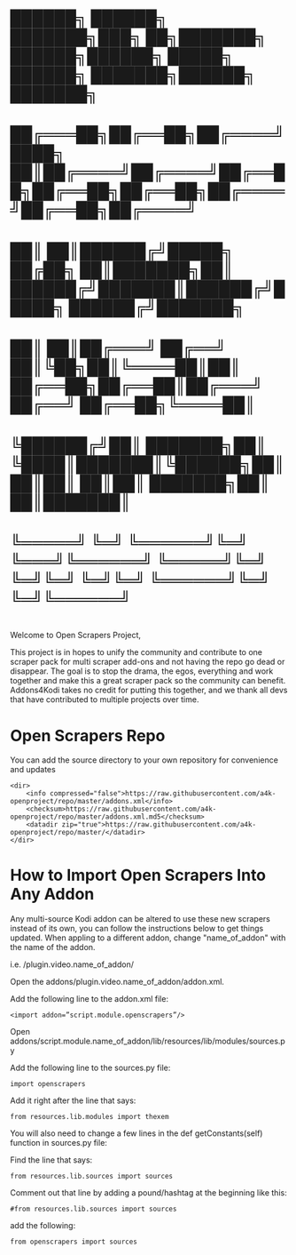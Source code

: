 
#   ██████╗ ██████╗ ███████╗███╗   ██╗███████╗ ██████╗██████╗  █████╗ ██████╗ ███████╗██████╗ ███████╗
#  ██╔═══██╗██╔══██╗██╔════╝████╗  ██║██╔════╝██╔════╝██╔══██╗██╔══██╗██╔══██╗██╔════╝██╔══██╗██╔════╝
#  ██║   ██║██████╔╝█████╗  ██╔██╗ ██║███████╗██║     ██████╔╝███████║██████╔╝█████╗  ██████╔╝███████╗
#  ██║   ██║██╔═══╝ ██╔══╝  ██║╚██╗██║╚════██║██║     ██╔══██╗██╔══██║██╔═══╝ ██╔══╝  ██╔══██╗╚════██║
#  ╚██████╔╝██║     ███████╗██║ ╚████║███████║╚██████╗██║  ██║██║  ██║██║     ███████╗██║  ██║███████║
#   ╚═════╝ ╚═╝     ╚══════╝╚═╝  ╚═══╝╚══════╝ ╚═════╝╚═╝  ╚═╝╚═╝  ╚═╝╚═╝     ╚══════╝╚═╝  ╚═╝╚══════╝
#                                                                                                     


Welcome to Open Scrapers Project,

This project is in hopes to unify the community and contribute to one scraper pack for multi scraper add-ons and not
having the repo go dead or disappear. The goal is to stop the drama, the egos, everything and work together and make
this a great scraper pack so the community can benefit. Addons4Kodi takes no credit for putting this together, and we
thank all devs that have contributed to multiple projects over time.

# Open Scrapers Repo

You can add the source directory to your own repository for convenience and updates
```
<dir>
    <info compressed="false">https://raw.githubusercontent.com/a4k-openproject/repo/master/addons.xml</info>
    <checksum>https://raw.githubusercontent.com/a4k-openproject/repo/master/addons.xml.md5</checksum>
    <datadir zip="true">https://raw.githubusercontent.com/a4k-openproject/repo/master/</datadir>
</dir>
```
# How to Import Open Scrapers Into Any Addon

Any multi-source Kodi addon can be altered to use these new scrapers instead of its own, you can follow the
instructions below to get things updated. When appling to a different addon, change "name_of_addon" with the name
of the addon.

i.e. /plugin.video.name_of_addon/

Open the addons/plugin.video.name_of_addon/addon.xml.

Add the following line to the addon.xml file:

    <import addon=”script.module.openscrapers”/>

Open addons/script.module.name_of_addon/lib/resources/lib/modules/sources.py

Add the following line to the sources.py file:

    import openscrapers

Add it right after the line that says:

    from resources.lib.modules import thexem

You will also need to change a few lines in the def getConstants(self) function in sources.py file:

Find the line that says:

    from resources.lib.sources import sources

Comment out that line by adding a pound/hashtag at the beginning like this:

    #from resources.lib.sources import sources

add the following:

    from openscrapers import sources
